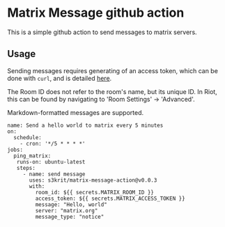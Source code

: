 # Matrix Message github action

This is a simple github action to send messages to matrix servers.

## Usage

Sending messages requires generating of an access token, which can be done with
`curl`, and is detailed [here](https://matrix.org/docs/guides/client-server-api/).

The Room ID does not refer to the room's name, but its unique ID. In Riot, this
can be found by navigating to 'Room Settings' -> 'Advanced'.

Markdown-formatted messages are supported.

```workflow
name: Send a hello world to matrix every 5 minutes
on:
  schedule:
    - cron: '*/5 * * * *'
jobs:
  ping_matrix:
   runs-on: ubuntu-latest
   steps:
     - name: send message
       uses: s3krit/matrix-message-action@v0.0.3
       with:
         room_id: ${{ secrets.MATRIX_ROOM_ID }}
         access_token: ${{ secrets.MATRIX_ACCESS_TOKEN }}
         message: "Hello, world"
         server: "matrix.org"
         message_type: "notice"
```
